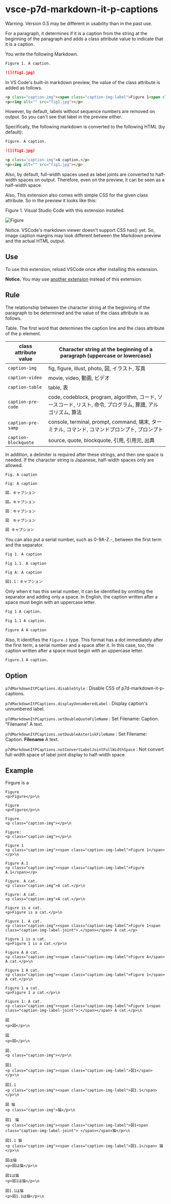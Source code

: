# vsce-p7d-markdown-it-p-captions

Warning. Version 0.5 may be different in usability than in the past use.

For a paragraph, it determines if it is a caption from the string at the beginning of the paragraph and adds a class attribute value to indicate that it is a caption.

You write the following Markdown.

```md
Figure 1. A caption.

![](fig1.jpg)
```

In VS Code's built-in markdown preview, the value of the class attribute is added as follows.

```html
<p class="caption-img"><span class="caption-img-label">Figure 1<span class="caption-img-label-joint">.</span></span> A caption.</p>
<p><img alt="" src="fig1.jpg"></p>
```

However, by default, labels without sequence numbers are removed on output. So you can't see that label in the preview either.

Specifically, the following markdown is converted to the following HTML (by default):

```md
Figure. A caption.

![](fig1.jpg)
```

```html
<p class="caption-img">A caption.</p>
<p><img alt="" src="fig1.jpg"></p>
```

Also, by default, full-width spaces used as label joints are converted to half-width spaces on output. Therefore, even on the preview, it can be seen as a half-width space.

Also, This extension also comes with simple CSS for the given class attribute. So in the preview it looks like this:

Figure 1. Visual Studio Code with this extension installed.

![Figure](docs/vscode.png)

Notice. VSCode's markdown viewer doesn't support CSS has() yet. So, image caption margins may look different between the Markdown preview and the actual HTML output.

## Use

To use this extension, reload VSCode once after installing this extension.

**Notice.** You may use [another extension](https://marketplace.visualstudio.com/items?itemName=peaceroad.p7d-markdown-it-figure-with-p-caption) instead of this extension.

## Rule

The relationship between the character string at the beginning of the paragraph to be determined and the value of the class attribute is as follows.

Table. The first word that determines the caption line and the class attribute of the p element.

| class attribute value | Character string at the beginning of a paragraph (uppercase or lowercase) |
| ---- | ---- |
| `caption-img` | fig, figure, illust, photo, 図, イラスト, 写真 |
| `caption-video` | movie, video, 動画, ビデオ |
| `caption-table` | table, 表 |
| `caption-pre-code` | code, codeblock, program, algorithm, コード, ソースコード, リスト, 命令, プログラム, 算譜, アルゴリズム, 算法 |
| `caption-pre-samp` | console, terminal, prompt, command, 端末, ターミナル, コマンド, コマンドプロンプト, プロンプト |
| `caption-blockquote` | source, quote, blockquote, 引用, 引用元, 出典 |

In addition, a delimiter is required after these strings, and then one space is needed. If the character string is Japanese, half-width spaces only are allowed.

```md
Fig. A caption

Fig: A caption

図．キャプション

図。キャプション

図：キャプション

図　キャプション

図 キャプション
```

You can also put a serial number, such as 0-9A-Z.-, between the first term and the separator.

```md
Fig 1. A caption

Fig 1.1. A caption

Fig A: A caption

図1.1：キャプション
```

Only when it has this serial number, it can be identified by omitting the separator and adding only a space. In English, the caption written after a space must begin with an uppercase letter.

```md
Fig 1 A caption.

Fig 1.1 A caption.

Figure A A caption
```

Also, It identifies the `Figure.1` type. This format has a dot immediately after the first term, a serial number and a space after it. In this case, too, the caption written after a space must begin with an uppercase letter.

```md
Figure.1 A caption.
```

## Option

`p7dMarkdownItPCaptions.disableStyle`
:   Disable CSS of p7d-markdown-it-p-captions.

`p7dMarkdownItPCaptions.displayUnnumberedLabel`
:   Display caption's unnumbered label.

`p7dMarkdownItPCaptions.setDoubleQuoteFileName`
:   Set Filename: Caption. \"Filename\" A text.

`p7dMarkdownItPCaptions.setDoubleAsteriskFileName`
:   Set Filename: Caption. **Filename** A text.

`p7dMarkdownItPCaptions.notConvertLabelJointFullWidthSpace`
:   Not convert full-width space of label joint display to half-width space.

## Example

Firgure is a

```
Figure
<p>Figure</p>\n

Figure 
<p>Figure</p>\n

Figure.
<p class="caption-img"></p>\n

Figure:
<p class="caption-img"></p>\n

Figure 1
<p class="caption-img"><span class="caption-img-label">Figure 1</span></p>\n

Figure A.1
<p class="caption-img"><span class="caption-img-label">Figure A.1</span></p>

Figure. A cat.
<p class="caption-img">A cat.</p>\n

Figure: A cat.
<p class="caption-img">A cat.</p>\n

Figure is a cat.
<p>Figure is a cat.</p>\n

Figure 1. A cat.
<p class="caption-img"><span class="caption-img-label">Figure 1<span class="caption-img-label-joint">.</span></span> A cat.</p>

Figure 1 is a cat.
<p>Figure 1 is a cat.</p>\n

Figure A A cat.
<p class="caption-img"><span class="caption-img-label">Figure A</span> A cat.</p>\n

Figure 1 A cat.
<p class="caption-img"><span class="caption-img-label">Figure 1</span> A cat.</p>\n

Figure 1 a cat.
<p>Figure 1 a cat.</p>\n

Figure 1: A cat.
<p class="caption-img"><span class="caption-img-label">Figure 1<span class="caption-img-label-joint">:</span></span> A cat.</p>\n

図
<p>図</p>\n

図 
<p>図</p>\n

図.
<p class="caption-img"></p>\n

図1
<p class="caption-img"><span class="caption-img-label">図1</span></p>\n

図1.1
<p class="caption-img"><span class="caption-img-label">図1.1</span></p>\n

図 猫
<p class="caption-img">猫</p>\n

図1　猫
<p class="caption-img"><span class="caption-img-label">図1<span class="caption-img-label-joint"> </span></span>猫</p>\n

図1.1 猫
<p class="caption-img"><span class="caption-img-label">図1.1</span> 猫</p>\n

図は猫
<p>図は猫</p>\n

図1は猫
<p>図1は猫</p>\n

図1.1は猫
<p>図1.1は猫</p>\n
```
